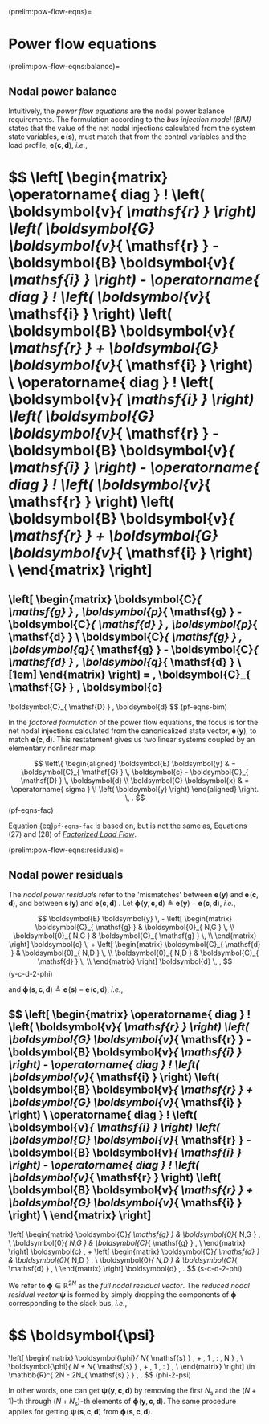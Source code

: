 (prelim:pow-flow-eqns)=
# Power flow equations

(prelim:pow-flow-eqns:balance)=
## Nodal power balance

Intuitively, the *power flow equations* are the nodal power balance requirements.
The formulation according to the *bus injection model (BIM)* states that
the value of the net nodal injections calculated from the system state variables,
$\boldsymbol{e} \! \left( \boldsymbol{s} \right)$,
must match that from the control variables and the load profile,
$\boldsymbol{e} \! \left( \boldsymbol{c}, \boldsymbol{d} \right)$,
*i.e.*,

$$
\left[ \begin{matrix}
    \operatorname{ diag } \! \left( \boldsymbol{v}_{ \mathsf{r} } \right)
    \left(
        \boldsymbol{G} \boldsymbol{v}_{ \mathsf{r} }
        -
        \boldsymbol{B} \boldsymbol{v}_{ \mathsf{i} }
    \right)
    -
    \operatorname{ diag } \! \left( \boldsymbol{v}_{ \mathsf{i} } \right)
    \left(
        \boldsymbol{B} \boldsymbol{v}_{ \mathsf{r} }
        +
        \boldsymbol{G} \boldsymbol{v}_{ \mathsf{i} }
    \right)
    \\
    \operatorname{ diag } \! \left( \boldsymbol{v}_{ \mathsf{i} } \right)
    \left(
        \boldsymbol{G} \boldsymbol{v}_{ \mathsf{r} }
        -
        \boldsymbol{B} \boldsymbol{v}_{ \mathsf{i} }
    \right)
    -
    \operatorname{ diag } \! \left( \boldsymbol{v}_{ \mathsf{r} } \right)
    \left(
        \boldsymbol{B} \boldsymbol{v}_{ \mathsf{r} }
        +
        \boldsymbol{G} \boldsymbol{v}_{ \mathsf{i} }
    \right)
    \\
\end{matrix} \right]
=
\left[ \begin{matrix}
    \boldsymbol{C}_{ \mathsf{g} } \, \boldsymbol{p}_{ \mathsf{g} }
    -
    \boldsymbol{C}_{ \mathsf{d} } \, \boldsymbol{p}_{ \mathsf{d} }
    \\
    \boldsymbol{C}_{ \mathsf{g} } \, \boldsymbol{q}_{ \mathsf{g} }
    -
    \boldsymbol{C}_{ \mathsf{d} } \, \boldsymbol{q}_{ \mathsf{d} }
    \\[1em]
\end{matrix} \right]
= \,
\boldsymbol{C}_{ \mathsf{G} } \, \boldsymbol{c}
-
\boldsymbol{C}_{ \mathsf{D} } \, \boldsymbol{d}
$$ (pf-eqns-bim)

In the *factored formulation* of the power flow equations,
the focus is for the net nodal injections calculated from the canonicalized state vector,
$\boldsymbol{e} \! \left( \boldsymbol{y} \right)$,
to match
$\boldsymbol{e} \! \left( \boldsymbol{c}, \boldsymbol{d} \right)$.
This restatement gives us two linear systems coupled by an elementary nonlinear map:

$$
\left\{ \begin{aligned}
    \boldsymbol{E} \boldsymbol{y}
    & =
    \boldsymbol{C}_{ \mathsf{G} } \, \boldsymbol{c} - \boldsymbol{C}_{ \mathsf{D} } \, \boldsymbol{d}
    \\
    \boldsymbol{C} \boldsymbol{x} & = \operatorname{ sigma } \! \left( \boldsymbol{y} \right)
\end{aligned} \right.
\, .
$$ (pf-eqns-fac)

Equation {eq}`pf-eqns-fac` is based on, but is not the same as,
Equations (27) and (28) of
[*Factorized Load Flow*](https://doi.org/10.1109/TPWRS.2013.2265298).

(prelim:pow-flow-eqns:residuals)=
## Nodal power residuals

The *nodal power residuals* refer to the 'mismatches' between
$\boldsymbol{e} \! \left( \boldsymbol{y} \right)$
and
$\boldsymbol{e} \! \left( \boldsymbol{c}, \boldsymbol{d} \right)$,
and between
$\boldsymbol{s} \! \left( \boldsymbol{y} \right)$
and
$\boldsymbol{e} \! \left( \boldsymbol{c}, \boldsymbol{d} \right)$ .
Let
$\boldsymbol{\phi} \! \left( \boldsymbol{y}, \boldsymbol{c}, \boldsymbol{d} \right) \triangleq \boldsymbol{e} \! \left( \boldsymbol{y} \right) - \boldsymbol{e} \! \left( \boldsymbol{c}, \boldsymbol{d} \right)$,
*i.e.*,

$$
\boldsymbol{E} \boldsymbol{y}
\, -
\left[ \begin{matrix}
    \boldsymbol{C}_{ \mathsf{g} }
    &
    \boldsymbol{0}_{ N,G }          \, \\
    \boldsymbol{0}_{ N,G }
    &
    \boldsymbol{C}_{ \mathsf{g} }   \, \\
\end{matrix} \right]
\boldsymbol{c}
\, +
\left[ \begin{matrix}
    \boldsymbol{C}_{ \mathsf{d} }
    &
    \boldsymbol{0}_{ N,D }          \, \\
    \boldsymbol{0}_{ N,D }
    &
    \boldsymbol{C}_{ \mathsf{d} }   \, \\
\end{matrix} \right]
\boldsymbol{d}
\, ,
$$ (y-c-d-2-phi)

and
$\boldsymbol{\phi} \! \left( \boldsymbol{s}, \boldsymbol{c}, \boldsymbol{d} \right) \triangleq \boldsymbol{e} \! \left( \boldsymbol{s} \right) - \boldsymbol{e} \! \left( \boldsymbol{c}, \boldsymbol{d} \right)$,
*i.e.*,

$$
\left[ \begin{matrix}
    \operatorname{ diag } \! \left( \boldsymbol{v}_{ \mathsf{r} } \right)
    \left(
        \boldsymbol{G} \boldsymbol{v}_{ \mathsf{r} }
        -
        \boldsymbol{B} \boldsymbol{v}_{ \mathsf{i} }
    \right)
    -
    \operatorname{ diag } \! \left( \boldsymbol{v}_{ \mathsf{i} } \right)
    \left(
        \boldsymbol{B} \boldsymbol{v}_{ \mathsf{r} }
        +
        \boldsymbol{G} \boldsymbol{v}_{ \mathsf{i} }
    \right)
    \\
    \operatorname{ diag } \! \left( \boldsymbol{v}_{ \mathsf{i} } \right)
    \left(
        \boldsymbol{G} \boldsymbol{v}_{ \mathsf{r} }
        -
        \boldsymbol{B} \boldsymbol{v}_{ \mathsf{i} }
    \right)
    -
    \operatorname{ diag } \! \left( \boldsymbol{v}_{ \mathsf{r} } \right)
    \left(
        \boldsymbol{B} \boldsymbol{v}_{ \mathsf{r} }
        +
        \boldsymbol{G} \boldsymbol{v}_{ \mathsf{i} }
    \right)
    \\
\end{matrix} \right]
-
\left[ \begin{matrix}
    \boldsymbol{C}_{ \mathsf{g} }
    &
    \boldsymbol{0}_{ N,G }          \, \\
    \boldsymbol{0}_{ N,G }
    &
    \boldsymbol{C}_{ \mathsf{g} }   \, \\
\end{matrix} \right]
\boldsymbol{c}
\, +
\left[ \begin{matrix}
    \boldsymbol{C}_{ \mathsf{d} }
    &
    \boldsymbol{0}_{ N,D }          \, \\
    \boldsymbol{0}_{ N,D }
    &
    \boldsymbol{C}_{ \mathsf{d} }   \, \\
\end{matrix} \right]
\boldsymbol{d}
\, .
$$ (s-c-d-2-phi)

We refer to $\boldsymbol{\phi} \in \mathbb{R}^{ 2N }$ as the *full nodal residual vector*.
The *reduced nodal residual vector* $\boldsymbol{\psi}$ is formed by simply dropping the components of
$\boldsymbol{\phi}$ corresponding to the slack bus, *i.e.*,

$$
\boldsymbol{\psi}
=
\left[ \begin{matrix}
    \boldsymbol{\phi}_{ N_{ \mathsf{s} } \, + \, 1 \, : \, N }    \, \\
    \boldsymbol{\phi}_{ N + N_{ \mathsf{s} } \, + \, 1 \, : }     \, \\
\end{matrix} \right]
\in \mathbb{R}^{ 2N - 2N_{ \mathsf{s} } }
\, .
$$ (phi-2-psi)

In other words, one can get
$\boldsymbol{\psi} \! \left( \boldsymbol{y}, \boldsymbol{c}, \boldsymbol{d} \right)$
by removing the first $N_{ \mathsf{s} }$
and the $\left( N + 1 \right)$-th through $\left( N + N_{ \mathsf{s} } \right)$-th elements of
$\boldsymbol{\phi} \! \left( \boldsymbol{y}, \boldsymbol{c}, \boldsymbol{d} \right)$.
The same procedure applies for getting
$\boldsymbol{\psi} \! \left( \boldsymbol{s}, \boldsymbol{c}, \boldsymbol{d} \right)$
from
$\boldsymbol{\phi} \! \left( \boldsymbol{s}, \boldsymbol{c}, \boldsymbol{d} \right)$.
